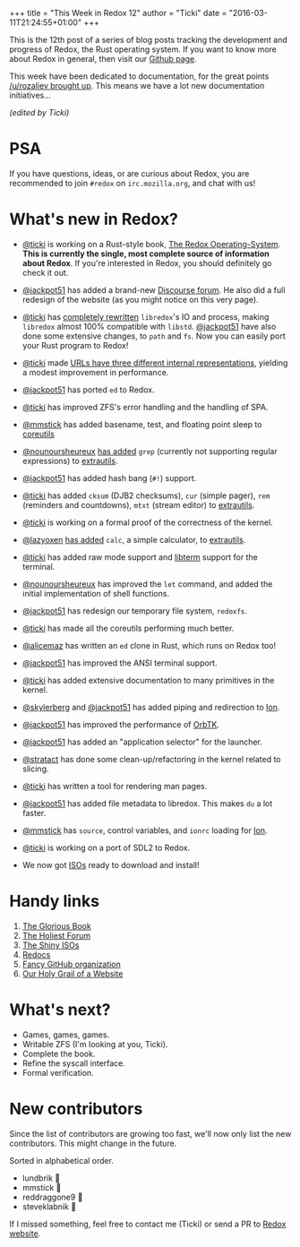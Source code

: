 +++
title = "This Week in Redox 12"
author = "Ticki"
date = "2016-03-11T21:24:55+01:00"
+++

This is the 12th post of a series of blog posts tracking the development and progress of Redox, the Rust operating system. If you want to know more about Redox in general, then visit our [Github page](https://github.com/redox-os/redox).

This week have been dedicated to documentation, for the great points [/u/rozaliev brought up](https://www.reddit.com/r/rust/comments/481e09/redox_vs_linux_in_10_years/d0gz5v3). This means we have a lot new documentation initiatives...

*(edited by Ticki)*

# PSA
If you have  questions, ideas, or are curious about Redox, you are recommended to join `#redox` on `irc.mozilla.org`, and chat with us!

# What's new in Redox?

- [@ticki](https://github.com/ticki) is working on a Rust-style book, [The Redox Operating-System](http://www.redox-os.org/book/book/). **This is currently the single, most complete source of information about Redox**. If you're interested in Redox, you should definitely go check it out.

- [@jackpot51](https://github.com/jackpot51) has added a brand-new [Discourse forum](https://discourse.redox-os.org). He also did a full redesign of the website (as you might notice on this very page).

- [@ticki](https://github.com/ticki) has [completely rewritten](https://github.com/redox-os/redox/pull/552) `libredox`'s IO and process, making `libredox` almost 100% compatible with `libstd`. [@jackpot51](https://github.com/jackpot51) have also done some extensive changes, to `path` and `fs`. Now you can easily port your Rust program to Redox!

- [@ticki](https://github.com/ticki) made [URLs have three different internal representations](https://github.com/redox-os/redox/pull/522), yielding a modest improvement in performance.

- [@jackpot51](https://github.com/jackpot51) has ported `ed` to Redox.

- [@ticki](https://github.com/ticki) has improved ZFS's error handling and the handling of SPA.

- [@mmstick](https://github.com/mmstick) has added basename, test, and floating point sleep to [coreutils](https://github.com/redox-os/coreutils)

- [@nounoursheureux](https://github.com/nounoursheureux) [has added](https://github.com/redox-os/extrautils/pull/3) `grep` (currently not supporting regular expressions) to [extrautils](https://github.com/redox-os/extrautils).

- [@jackpot51](https://github.com/jackpot51) has added hash bang (`#!`) support.

- [@ticki](https://github.com/ticki) has added `cksum` (DJB2 checksums), `cur` (simple pager), `rem` (reminders and countdowns), `mtxt` (stream editor) to [extrautils](https://github.com/redox-os/extrautils).

- [@ticki](https://github.com/ticki) is working on a formal proof of the correctness of the kernel.

- [@lazyoxen](https://github.com/lazyoxen) [has added](https://github.com/redox-os/extrautils/pull/2) `calc`, a simple calculator, to [extrautils](https://github.com/redox-os/extrautils).

- [@ticki](https://github.com/ticki) has added raw mode support and [libterm](https://github.com/ticki/libterm) support for the terminal.

- [@nounoursheureux](https://github.com/nounoursheureux) has improved the `let` command, and added the initial implementation of shell functions.

- [@jackpot51](https://github.com/jackpot51) has redesign our temporary file system, `redoxfs`.

- [@ticki](https://github.com/ticki) has made all the coreutils performing much better.

- [@alicemaz](https://github.com/alicemaz) has written an `ed` clone in Rust, which runs on Redox too!

- [@jackpot51](https://github.com/jackpot51) has improved the ANSI terminal support.

- [@ticki](https://github.com/ticki) has added extensive documentation to many primitives in the kernel.

- [@skylerberg](https://github.com/skylerberg) and [@jackpot51](https://github.com/skylerberg) has added piping and redirection to [Ion](https://github.com/redox-os/ion).

- [@jackpot51](https://github.com/jackpot51) has improved the performance of [OrbTK](https://github.com/redox-os/orbtk).

- [@jackpot51](https://github.com/jackpot51) has added an "application selector" for the launcher.

- [@stratact](https://github.com/stratact) has done some clean-up/refactoring in the kernel related to slicing.

- [@ticki](https://github.com/ticki) has written a tool for rendering man pages.

- [@jackpot51](https://github.com/jackpot51) has added file metadata to libredox. This makes `du` a lot faster.

- [@mmstick](https://github.com/mmstick) has `source`, control variables, and `ionrc` loading for [Ion](https://github.com/redox-os/ion).

- [@ticki](https://github.com/ticki) is working on a port of SDL2 to Redox.

- We now got [ISOs](https://static.redox-os.org/) ready to download and install!


# Handy links

1. [The Glorious Book](http://www.redox-os.org/book/book/)
2. [The Holiest Forum](https://discourse.redox-os.org/)
3. [The Shiny ISOs](https://static.redox-os.org/)
4. [Redocs](https://doc.redox-os.org/kernel/)
5. [Fancy GitHub organization](https://github.com/redox-os)
6. [Our Holy Grail of a Website](http://www.redox-os.org/)

# What's next?

- Games, games, games.
- Writable ZFS (I'm looking at you, Ticki).
- Complete the book.
- Refine the syscall interface.
- Formal verification.

# New contributors

Since the list of contributors are growing too fast, we'll now only list the new contributors. This might change in the future.

Sorted in alphabetical order.

- lundbrik 🎂
- mmstick 🎂
- reddraggone9 🎂
- steveklabnik 🎂

If I missed something, feel free to contact me (Ticki) or send a PR to [Redox website](https://github.com/redox-os/website).
